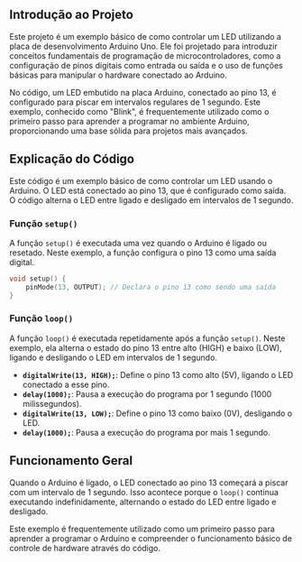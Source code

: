 ## Introdução ao Projeto

Este projeto é um exemplo básico de como controlar um LED utilizando a placa de desenvolvimento Arduino Uno. Ele foi projetado para introduzir conceitos fundamentais de programação de microcontroladores, como a configuração de pinos digitais como entrada ou saída e o uso de funções básicas para manipular o hardware conectado ao Arduino.

No código, um LED embutido na placa Arduino, conectado ao pino 13, é configurado para piscar em intervalos regulares de 1 segundo. Este exemplo, conhecido como "Blink", é frequentemente utilizado como o primeiro passo para aprender a programar no ambiente Arduino, proporcionando uma base sólida para projetos mais avançados.

## Explicação do Código

Este código é um exemplo básico de como controlar um LED usando o Arduino. O LED está conectado ao pino 13, que é configurado como saída. O código alterna o LED entre ligado e desligado em intervalos de 1 segundo.

### Função `setup()`

A função `setup()` é executada uma vez quando o Arduino é ligado ou resetado. Neste exemplo, a função configura o pino 13 como uma saída digital.

```cpp
void setup() {
    pinMode(13, OUTPUT); // Declara o pino 13 como sendo uma saída
}
```
### Função `loop()`

A função `loop()` é executada repetidamente após a função `setup()`. Neste exemplo, ela alterna o estado do pino 13 entre alto (HIGH) e baixo (LOW), ligando e desligando o LED em intervalos de 1 segundo.

- **`digitalWrite(13, HIGH);`**: Define o pino 13 como alto (5V), ligando o LED conectado a esse pino.
- **`delay(1000);`**: Pausa a execução do programa por 1 segundo (1000 milissegundos).
- **`digitalWrite(13, LOW);`**: Define o pino 13 como baixo (0V), desligando o LED.
- **`delay(1000);`**: Pausa a execução do programa por mais 1 segundo.

## Funcionamento Geral

Quando o Arduino é ligado, o LED conectado ao pino 13 começará a piscar com um intervalo de 1 segundo. Isso acontece porque o `loop()` continua executando indefinidamente, alternando o estado do LED entre ligado e desligado.

Este exemplo é frequentemente utilizado como um primeiro passo para aprender a programar o Arduino e compreender o funcionamento básico de controle de hardware através do código.
